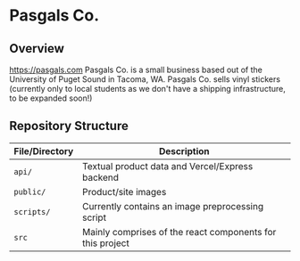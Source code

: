 # Pasgals Co.

## Overview
https://pasgals.com
Pasgals Co. is a small business based out of the University of Puget Sound in Tacoma, WA. Pasgals Co. sells vinyl stickers (currently only to local students as we don't have a shipping infrastructure, to be expanded soon!)

## Repository Structure
| File/Directory    | Description |
| --------------    | ----------- |
| `api/`    | Textual product data and Vercel/Express backend |
| `public/`         | Product/site images|
| `scripts/` | Currently contains an image preprocessing script |
| `src`     | Mainly comprises of the react components for this project |

